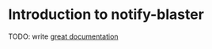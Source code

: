 # Introduction to notify-blaster

TODO: write [great documentation](http://jacobian.org/writing/great-documentation/what-to-write/)
